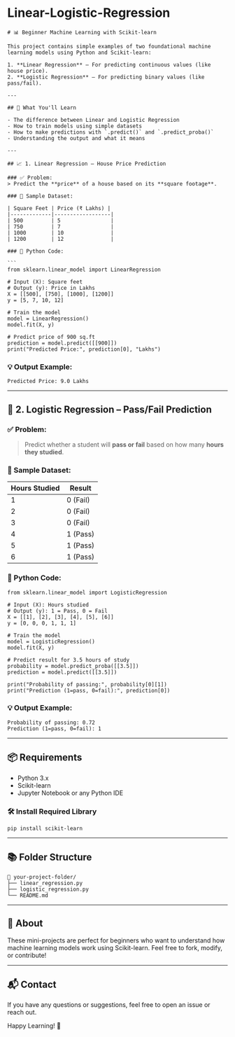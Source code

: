 # Linear-Logistic-Regression
````
# 📊 Beginner Machine Learning with Scikit-learn

This project contains simple examples of two foundational machine learning models using Python and Scikit-learn:

1. **Linear Regression** – For predicting continuous values (like house price).
2. **Logistic Regression** – For predicting binary values (like pass/fail).

---

## 🧠 What You'll Learn

- The difference between Linear and Logistic Regression
- How to train models using simple datasets
- How to make predictions with `.predict()` and `.predict_proba()`
- Understanding the output and what it means

---

## 📈 1. Linear Regression – House Price Prediction

### ✅ Problem:
> Predict the **price** of a house based on its **square footage**.

### 📘 Sample Dataset:

| Square Feet | Price (₹ Lakhs) |
|-------------|------------------|
| 500         | 5                |
| 750         | 7                |
| 1000        | 10               |
| 1200        | 12               |

### 🔧 Python Code:

```
from sklearn.linear_model import LinearRegression

# Input (X): Square feet
# Output (y): Price in Lakhs
X = [[500], [750], [1000], [1200]]
y = [5, 7, 10, 12]

# Train the model
model = LinearRegression()
model.fit(X, y)

# Predict price of 900 sq.ft
prediction = model.predict([[900]])
print("Predicted Price:", prediction[0], "Lakhs")
````

### 💡 Output Example:

```
Predicted Price: 9.0 Lakhs
```

---

## 🔁 2. Logistic Regression – Pass/Fail Prediction

### ✅ Problem:

> Predict whether a student will **pass or fail** based on how many **hours they studied**.

### 📘 Sample Dataset:

| Hours Studied | Result   |
| ------------- | -------- |
| 1             | 0 (Fail) |
| 2             | 0 (Fail) |
| 3             | 0 (Fail) |
| 4             | 1 (Pass) |
| 5             | 1 (Pass) |
| 6             | 1 (Pass) |

### 🔧 Python Code:

```
from sklearn.linear_model import LogisticRegression

# Input (X): Hours studied
# Output (y): 1 = Pass, 0 = Fail
X = [[1], [2], [3], [4], [5], [6]]
y = [0, 0, 0, 1, 1, 1]

# Train the model
model = LogisticRegression()
model.fit(X, y)

# Predict result for 3.5 hours of study
probability = model.predict_proba([[3.5]])
prediction = model.predict([[3.5]])

print("Probability of passing:", probability[0][1])
print("Prediction (1=pass, 0=fail):", prediction[0])
```

### 💡 Output Example:

```
Probability of passing: 0.72
Prediction (1=pass, 0=fail): 1
```

---

## 📦 Requirements

* Python 3.x
* Scikit-learn
* Jupyter Notebook or any Python IDE

### 🛠 Install Required Library

```
pip install scikit-learn
```

---

## 📚 Folder Structure

```
📁 your-project-folder/
├── linear_regression.py
├── logistic_regression.py
└── README.md
```

---

## 🙌 About

These mini-projects are perfect for beginners who want to understand how machine learning models work using Scikit-learn. Feel free to fork, modify, or contribute!

---

## 📬 Contact

If you have any questions or suggestions, feel free to open an issue or reach out.

Happy Learning! 🚀

